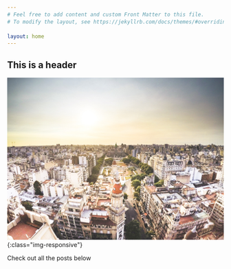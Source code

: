 ```yaml
---
# Feel free to add content and custom Front Matter to this file.
# To modify the layout, see https://jekyllrb.com/docs/themes/#overriding-theme-defaults

layout: home
---
```


## This is a header ##

![city](/assets/ba.jpg){:class="img-responsive"}

Check out all the posts below

